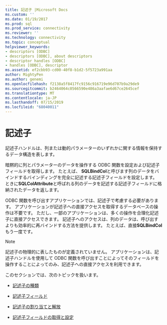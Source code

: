 ```yaml
---
title: 記述子 |Microsoft Docs
ms.custom: ''
ms.date: 01/19/2017
ms.prod: sql
ms.prod_service: connectivity
ms.reviewer: ''
ms.technology: connectivity
ms.topic: conceptual
helpviewer_keywords:
- descriptors [ODBC]
- descriptors [ODBC], about descriptors
- descriptor handles [ODBC]
- handles [ODBC], descriptor
ms.assetid: ef2cbb93-cd00-40f8-b1d2-5f5723a991aa
author: MightyPen
ms.author: genemi
ms.openlocfilehash: f2138a5f8417fc9156c916719e96d707b9a29de9
ms.sourcegitcommit: b2464064c0566590e486a3aafae6d67ce2645cef
ms.translationtype: MT
ms.contentlocale: ja-JP
ms.lasthandoff: 07/15/2019
ms.locfileid: "68040011"
---
```

# <a name="descriptors"></a>記述子
記述子ハンドルは、列または動的パラメーターのいずれかに関する情報を保持するデータ構造を表します。  
  
 暗黙的に列とパラメーターのデータを操作する ODBC 関数を設定および記述子フィールドを取得します。 たとえば、 **SQLBindCol**と呼びます列のデータをバインドするバインディングを完全に記述する記述子フィールドを設定します。 ときに**SQLColAttribute**と呼ばれる列のデータを記述する記述子フィールドに格納されたデータを返します。  
  
 ODBC 関数を呼び出すアプリケーションでは、記述子で考慮する必要があります。 アプリケーションが記述子への直接アクセスを取得するデータベースの操作は不要です。 ただし、一部のアプリケーションは、多くの操作を合理化記述子に直接アクセスできます。 記述子へのアクセスは、列のデータは、呼び出すよりも効率的に再バインドする方法を提供します。 たとえば、直接**SQLBindCol**もう一度です。  
  
> [!NOTE]  
>  記述子の物理的に表したものが定義されていません。 アプリケーションは、記述子ハンドルを使用して ODBC 関数を呼び出すことによってそのフィールドを操作することによってのみ、記述子への直接アクセスを利用できます。  
  
 このセクションでは、次のトピックを扱います。  
  
-   [記述子の種類](../../../odbc/reference/develop-app/types-of-descriptors.md)  
  
-   [記述子フィールド](../../../odbc/reference/develop-app/descriptor-fields.md)  
  
-   [記述子の割り当てと解放](../../../odbc/reference/develop-app/allocating-and-freeing-descriptors.md)  
  
-   [記述子フィールドの取得と設定](../../../odbc/reference/develop-app/getting-and-setting-descriptor-fields.md)
